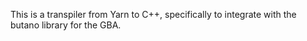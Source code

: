 This is a transpiler from Yarn to C++, specifically to integrate with the butano library for the GBA.
